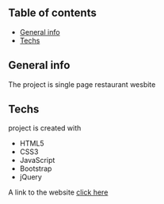 ## Table of contents
* [General info](#general-info)
* [Techs](#techs)

## General info
The project is single page restaurant wesbite

## Techs
project is created with 
* HTML5
* CSS3
* JavaScript
* Bootstrap
* jQuery

A link to the website [click here](https://pinksugar.netlify.app/)
